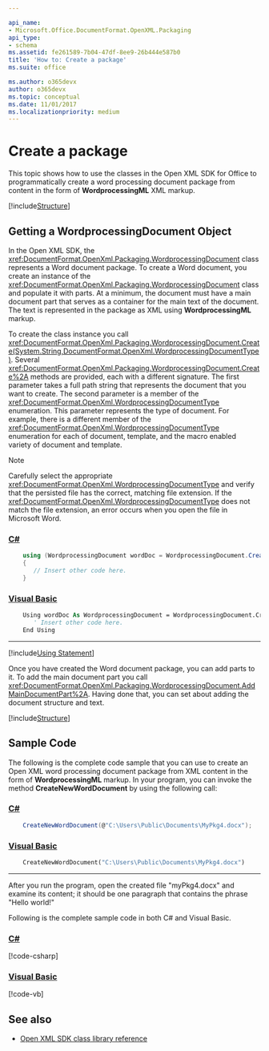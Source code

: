 ```yaml
---

api_name:
- Microsoft.Office.DocumentFormat.OpenXML.Packaging
api_type:
- schema
ms.assetid: fe261589-7b04-47df-8ee9-26b444e587b0
title: 'How to: Create a package'
ms.suite: office

ms.author: o365devx
author: o365devx
ms.topic: conceptual
ms.date: 11/01/2017
ms.localizationpriority: medium
---
```


# Create a package

This topic shows how to use the classes in the Open XML SDK for
Office to programmatically create a word processing document package
from content in the form of **WordprocessingML** XML markup.

[!include[Structure](../includes/word/packages-and-document-parts.md)]

## Getting a WordprocessingDocument Object

In the Open XML SDK, the <xref:DocumentFormat.OpenXml.Packaging.WordprocessingDocument> class represents a Word document package. To create a Word document, you create an instance
of the <xref:DocumentFormat.OpenXml.Packaging.WordprocessingDocument> class and
populate it with parts. At a minimum, the document must have a main
document part that serves as a container for the main text of the
document. The text is represented in the package as XML using **WordprocessingML** markup.

To create the class instance you call <xref:DocumentFormat.OpenXml.Packaging.WordprocessingDocument.Create(System.String,DocumentFormat.OpenXml.WordprocessingDocumentType)>. Several <xref:DocumentFormat.OpenXml.Packaging.WordprocessingDocument.Create%2A> methods are
provided, each with a different signature. The first parameter takes a full path
string that represents the document that you want to create. The second
parameter is a member of the <xref:DocumentFormat.OpenXml.WordprocessingDocumentType> enumeration.
This parameter represents the type of document. For example, there is a
different member of the <xref:DocumentFormat.OpenXml.WordprocessingDocumentType> enumeration for each
of document, template, and the macro enabled variety of document and
template.

> [!NOTE]
> Carefully select the appropriate <xref:DocumentFormat.OpenXml.WordprocessingDocumentType> and verify that the persisted file has the correct, matching file extension. If the <xref:DocumentFormat.OpenXml.WordprocessingDocumentType> does not match the file extension, an error occurs when you open the file in Microsoft Word.

### [C#](#tab/cs-0)
```csharp
    using (WordprocessingDocument wordDoc = WordprocessingDocument.Create(document, WordprocessingDocumentType.Document))
    {
       // Insert other code here. 
    }
```

### [Visual Basic](#tab/vb-0)
```vb
    Using wordDoc As WordprocessingDocument = WordprocessingDocument.Create(document, WordprocessingDocumentType.Document)
       ' Insert other code here. 
    End Using
```
***

[!include[Using Statement](../includes/using-statement.md)]

Once you have created the Word document package, you can add parts to
it. To add the main document part you call <xref:DocumentFormat.OpenXml.Packaging.WordprocessingDocument.AddMainDocumentPart%2A>. Having done that,
you can set about adding the document structure and text.

[!include[Structure](../includes/word/structure.md)]

## Sample Code

The following is the complete code sample that you can use to create an
Open XML word processing document package from XML content in the form
of **WordprocessingML** markup. In your
program, you can invoke the method **CreateNewWordDocument** by using the following
call:

### [C#](#tab/cs-1)
```csharp
    CreateNewWordDocument(@"C:\Users\Public\Documents\MyPkg4.docx");
```

### [Visual Basic](#tab/vb-1)
```vb
    CreateNewWordDocument("C:\Users\Public\Documents\MyPkg4.docx")
```
***

After you run the program, open the created file "myPkg4.docx" and
examine its content; it should be one paragraph that contains the phrase
"Hello world!"

Following is the complete sample code in both C\# and Visual Basic.

### [C#](#tab/cs)
[!code-csharp[](../../samples/word/create_a_package/cs/Program.cs)]

### [Visual Basic](#tab/vb)
[!code-vb[](../../samples/word/create_a_package/vb/Program.vb)]

## See also

- [Open XML SDK class library reference](/office/open-xml/open-xml-sdk)
